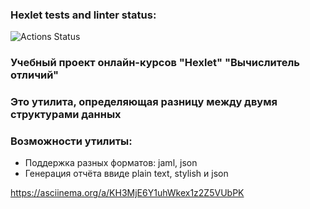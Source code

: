 ### Hexlet tests and linter status:
![Actions Status](/workflows/hexlet-check/badge.svg)

### Учебный проект онлайн-курсов "Hexlet" "Вычислитель отличий"
### Это утилита, определяющая разницу между двумя структурами данных

### Возможности утилиты:
* Поддержка разных форматов: jaml, json
* Генерация отчёта ввиде plain text, stylish и json

https://asciinema.org/a/KH3MjE6Y1uhWkex1z2Z5VUbPK
